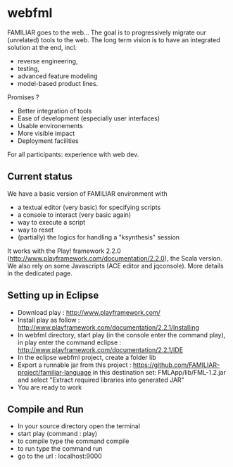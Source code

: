 # webfml


FAMILIAR goes to the web... 
The goal is to progressively migrate our (unrelated) tools to the web. 
The long term vision is to have an integrated solution at the end, incl.
 * reverse engineering, 
 * testing, 
 * advanced feature modeling 
 * model-based product lines.

Promises ? 

 * Better integration of tools
 * Ease of development (especially user interfaces)
 * Usable environements 
 * More visible impact 
 * Deployment facilities 

For all participants: experience with web dev. 

## Current status
 
 We have a basic version of FAMILIAR environment with 
  * a textual editor (very basic) for specifying scripts
  * a console to interact (very basic again)
  * way to execute a script
  * way to reset
  * (partially) the logics for handling a "ksynthesis" session 

It works with the Play! framework 2.2.0 (http://www.playframework.com/documentation/2.2.0), the Scala version. We also rely on some Javascripts (ACE editor and jqconsole). 
More details in the dedicated page. 

## Setting up in Eclipse

 * Download play : http://www.playframework.com/
 * Install play as follow : http://www.playframework.com/documentation/2.2.1/Installing
 * In webfml directory, start play (in the console enter the command play), in play enter the command eclipse : http://www.playframework.com/documentation/2.2.1/IDE
 * In the eclipse webfml project, create a folder lib
 * Export a runnable jar from this project  : https://github.com/FAMILIAR-project/familiar-language  in this destination set: FMLApp/lib/FML-1.2.jar and select "Extract required libraries into generated JAR"
 * You are ready to work

## Compile and Run

 * In your source directory open the terminal
 * start play (command : play)
 * to compile type the command compile 
 * to run type the command run
 * go to the url : localhost:9000
 

